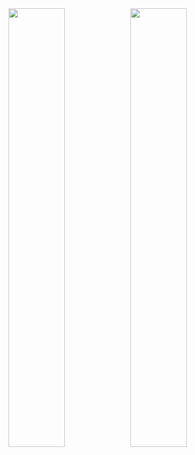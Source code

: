 
<img align="left" width="47%" src="https://github-readme-stats.vercel.app/api?username=BoostioAaron&show_icons=true&theme=dark" />
<img align="left" width="47%" src="https://streak-stats.demolab.com/?user=BoostioAaron&theme=dark" />



